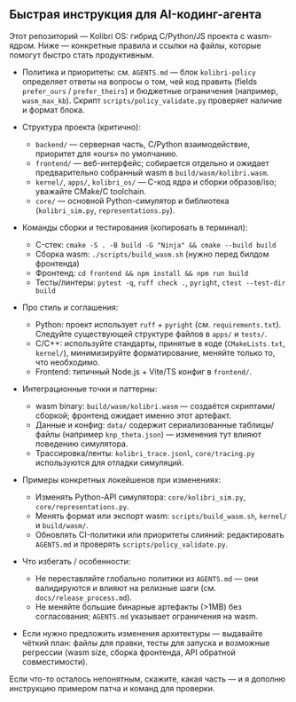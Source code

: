 ## Быстрая инструкция для AI-кодинг-агента

Этот репозиторий — Kolibri OS: гибрид C/Python/JS проекта с wasm-ядром. Ниже — конкретные правила и ссылки на файлы, которые помогут быстро стать продуктивным.

- Политика и приоритеты: см. `AGENTS.md` — блок ```kolibri-policy``` определяет ответы на вопросы о том, чей код править (fields `prefer_ours` / `prefer_theirs`) и бюджетные ограничения (например, `wasm_max_kb`). Скрипт `scripts/policy_validate.py` проверяет наличие и формат блока.

- Структура проекта (критично):
  - `backend/` — серверная часть, C/Python взаимодействие, приоритет для «ours» по умолчанию.
  - `frontend/` — веб-интерфейс; собирается отдельно и ожидает предварительно собранный wasm в `build/wasm/kolibri.wasm`.
  - `kernel/`, `apps/`, `kolibri_os/` — C-код ядра и сборки образов/iso; уважайте CMake/C toolchain.
  - `core/` — основной Python-симулятор и библиотека (`kolibri_sim.py`, `representations.py`).

- Команды сборки и тестирования (копировать в терминал):
  - C-стек: `cmake -S . -B build -G "Ninja" && cmake --build build`
  - Сборка wasm: `./scripts/build_wasm.sh` (нужно перед билдом фронтенда)
  - Фронтенд: `cd frontend && npm install && npm run build`
  - Тесты/линтеры: `pytest -q`, `ruff check .`, `pyright`, `ctest --test-dir build`

- Про стиль и соглашения:
  - Python: проект использует `ruff` + `pyright` (см. `requirements.txt`). Следуйте существующей структуре файлов в `apps/` и `tests/`.
  - C/C++: используйте стандарты, принятые в коде (`CMakeLists.txt`, `kernel/`), минимизируйте форматирование, меняйте только то, что необходимо.
  - Frontend: типичный Node.js + Vite/TS конфиг в `frontend/`.

- Интеграционные точки и паттерны:
  - wasm binary: `build/wasm/kolibri.wasm` — создаётся скриптами/сборкой; фронтенд ожидает именно этот артефакт.
  - Данные и конфиg: `data/` содержит сериализованные таблицы/файлы (например `knp_theta.json`) — изменения тут влияют поведению симулятора.
  - Трассировка/ленты: `kolibri_trace.jsonl`, `core/tracing.py` используются для отладки симуляций.

- Примеры конкретных локейшенов при изменениях:
  - Изменять Python-API симулятора: `core/kolibri_sim.py`, `core/representations.py`.
  - Менять формат или экспорт wasm: `scripts/build_wasm.sh`, `kernel/` и `build/wasm/`.
  - Обновлять CI-политики или приоритеты слияний: редактировать `AGENTS.md` и проверять `scripts/policy_validate.py`.

- Что избегать / особенности:
  - Не переставляйте глобально политики из `AGENTS.md` — они валидируются и влияют на релизные шаги (см. `docs/release_process.md`).
  - Не меняйте большие бинарные артефакты (>1MB) без согласования; `AGENTS.md` указывает ограничения на wasm.

- Если нужно предложить изменения архитектуры — выдавайте чёткий план: файлы для правки, тесты для запуска и возможные регрессии (wasm size, сборка фронтенда, API обратной совместимости).

Если что-то осталось непонятным, скажите, какая часть — и я дополню инструкцию примером патча и команд для проверки.
